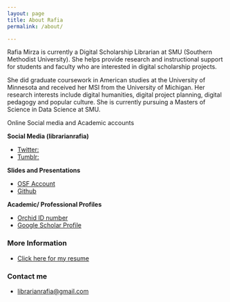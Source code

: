 ```yaml
---
layout: page
title: About Rafia
permalink: /about/

---
```

Rafia Mirza is currently a Digital Scholarship Librarian at SMU (Southern Methodist University). She helps provide research and instructional support for students and faculty who are interested in digital scholarship projects. 

She did graduate coursework in American studies at the University of Minnesota and received her MSI from the University of Michigan. Her research interests include digital humanities, digital project planning, digital pedagogy and popular culture. She is currently pursuing a Masters of Science in Data Science at SMU.

Online Social media and Academic accounts

<b>Social Media (librarianrafia)</b>
* [Twitter:](https://twitter.com/LibrarianRafia)
* [Tumblr:](https://www.tumblr.com/blog/librarianrafia)

<b>Slides and Presentations</b>
* [OSF Account](https://osf.io/7bp5p/)
* [Github](https://github.com/librarianrafia)

<b>Academic/ Professional Profiles</b> 
* [Orchid ID number](http://orcid.org/0000-0002-0109-7209)
* [Google Scholar Profile](http://scholar.google.com/citations?user=ritomzMAAAAJ_)


### More Information
 * <a href="https://librarianrafia.github.io/cv/">Click here for my resume</a> 


### Contact me

* [librarianrafia@gmail.com](mailto:librarianrafia@gmail.com)
